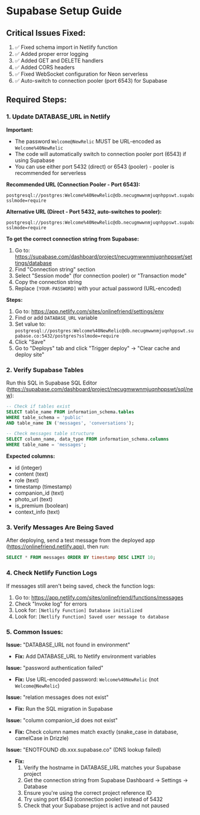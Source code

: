 # Supabase Setup Guide

## Critical Issues Fixed:
1. ✅ Fixed schema import in Netlify function
2. ✅ Added proper error logging
3. ✅ Added GET and DELETE handlers
4. ✅ Added CORS headers
5. ✅ Fixed WebSocket configuration for Neon serverless
6. ✅ Auto-switch to connection pooler (port 6543) for Supabase

## Required Steps:

### 1. Update DATABASE_URL in Netlify

**Important:** 
- The password `Welcome@NewRelic` MUST be URL-encoded as `Welcome%40NewRelic`
- The code will automatically switch to connection pooler port (6543) if using Supabase
- You can use either port 5432 (direct) or 6543 (pooler) - pooler is recommended for serverless

**Recommended URL (Connection Pooler - Port 6543):**
```
postgresql://postgres:Welcome%40NewRelic@db.necugmwwnmjuqnhppswt.supabase.co:6543/postgres?sslmode=require
```

**Alternative URL (Direct - Port 5432, auto-switches to pooler):**
```
postgresql://postgres:Welcome%40NewRelic@db.necugmwwnmjuqnhppswt.supabase.co:5432/postgres?sslmode=require
```

**To get the correct connection string from Supabase:**
1. Go to: https://supabase.com/dashboard/project/necugmwwnmjuqnhppswt/settings/database
2. Find "Connection string" section
3. Select "Session mode" (for connection pooler) or "Transaction mode"
4. Copy the connection string
5. Replace `[YOUR-PASSWORD]` with your actual password (URL-encoded)

**Steps:**
1. Go to: https://app.netlify.com/sites/onlinefriend/settings/env
2. Find or add `DATABASE_URL` variable
3. Set value to: `postgresql://postgres:Welcome%40NewRelic@db.necugmwwnmjuqnhppswt.supabase.co:5432/postgres?sslmode=require`
4. Click "Save"
5. Go to "Deploys" tab and click "Trigger deploy" → "Clear cache and deploy site"

### 2. Verify Supabase Tables

Run this SQL in Supabase SQL Editor (https://supabase.com/dashboard/project/necugmwwnmjuqnhppswt/sql/new):

```sql
-- Check if tables exist
SELECT table_name FROM information_schema.tables 
WHERE table_schema = 'public' 
AND table_name IN ('messages', 'conversations');

-- Check messages table structure
SELECT column_name, data_type FROM information_schema.columns 
WHERE table_name = 'messages';
```

**Expected columns:**
- id (integer)
- content (text)
- role (text)
- timestamp (timestamp)
- companion_id (text)
- photo_url (text)
- is_premium (boolean)
- context_info (text)

### 3. Verify Messages Are Being Saved

After deploying, send a test message from the deployed app (https://onlinefriend.netlify.app), then run:

```sql
SELECT * FROM messages ORDER BY timestamp DESC LIMIT 10;
```

### 4. Check Netlify Function Logs

If messages still aren't being saved, check the function logs:
1. Go to: https://app.netlify.com/sites/onlinefriend/functions/messages
2. Check "Invoke log" for errors
3. Look for: `[Netlify Function] Database initialized`
4. Look for: `[Netlify Function] Saved user message to database`

### 5. Common Issues:

**Issue:** "DATABASE_URL not found in environment"
- **Fix:** Add DATABASE_URL to Netlify environment variables

**Issue:** "password authentication failed"
- **Fix:** Use URL-encoded password: `Welcome%40NewRelic` (not `Welcome@NewRelic`)

**Issue:** "relation messages does not exist"
- **Fix:** Run the SQL migration in Supabase

**Issue:** "column companion_id does not exist"
- **Fix:** Check column names match exactly (snake_case in database, camelCase in Drizzle)

**Issue:** "ENOTFOUND db.xxx.supabase.co" (DNS lookup failed)
- **Fix:** 
  1. Verify the hostname in DATABASE_URL matches your Supabase project
  2. Get the connection string from Supabase Dashboard → Settings → Database
  3. Ensure you're using the correct project reference ID
  4. Try using port 6543 (connection pooler) instead of 5432
  5. Check that your Supabase project is active and not paused

